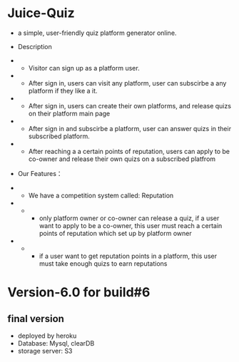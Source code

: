 # Juice-Quiz
* a simple, user-friendly quiz platform generator online.
* Description
* * Visitor can sign up as a platform user.
* * After sign in, users can visit any platform, user can subscirbe a any platform if they like a it.
* * After sign in, users can create their own platforms, and release quizs on their platform main page
* * After sign in and subscirbe a platform, user can answer quizs in their subscribed platform.
* * After reaching a a certain points of reputation, users can apply to be co-owner and release their own quizs on a subscribed platfrom

* Our Features：
* * We have a competition system called: Reputation
* * * only platform owner or co-owner can release a quiz, if a user want to apply to be a co-owner, this user must reach a certain points of reputation which set up by platform owner
* * * if a user want to get reputation points in a platform, this user must take enough quizs to earn reputations
# Version-6.0 for build#6

## final version
* deployed by heroku
* Database: Mysql, clearDB
* storage server: S3
